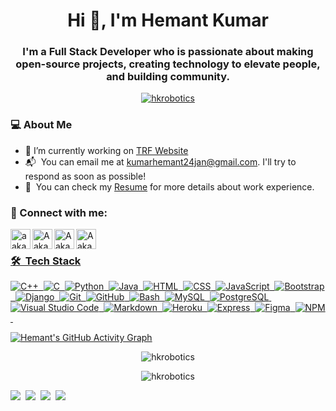 <!-- ### Hi there 👋


**hkrobotics/hkrobotics** is a ✨ _special_ ✨ repository because its `README.md` (this file) appears on your GitHub profile.

Here are some ideas to get you started:

- 🔭 I’m currently working on ...
- 🌱 I’m currently learning ...
- 👯 I’m looking to collaborate on ...
- 🤔 I’m looking for help with ...
- 💬 Ask me about ...
- 📫 How to reach me: ...
- 😄 Pronouns: ...
- ⚡ Fun fact: ...
-->

<h1 align="center">Hi 👋, I'm Hemant Kumar</h1>
<!-- <img src="https://media.tenor.com/images/2bd08aad2f16f49c34f6ee1c0dde04df/tenor.gif" /> -->
<h3 align="center">I'm a Full Stack Developer who is passionate about making open-source projects, creating technology to elevate people, and building community.</h3>

<p align="center"> <a href="https://twitter.com/hkrobotics" target="blank"><img src="https://img.shields.io/twitter/follow/hkrobotics?logo=twitter&style=for-the-badge" alt="hkrobotics" /></a> </p>




### 💻&nbsp;About Me
- 🔭 I’m currently working on [TRF Website](https://the-royal-flush.github.io/TRF)
- 📬 &nbsp;You can email me at kumarhemant24jan@gmail.com. I'll try to respond as soon as possible!
- 📄 &nbsp;You can check my [Resume](https://bit.ly/hkresume2021) for more details about work experience.


<h3 align="left">👻 Connect with me:</h3>

<a href="https://hkrobotics.github.io/hkrobotics/" target="_blank"><img align="left" alt="aakarsh.me" width="32px" src="https://img.icons8.com/fluent/96/000000/domain.png" /></a>
<a href="https://linkedin.com/in/hkrobotics" target="_blank"><img align="left" alt="Aakarsh B | LinkedIn" width="32px" src="https://img.icons8.com/fluent/96/000000/linkedin.png" />
<a href="https://instagram.com/hkrobotics" target="_blank"><img align="left" alt="Aakarsh B | Instagram" width="32px" src="https://img.icons8.com/fluent/96/000000/instagram-new.png" />
<a href="https://twitter.com/hkrobotics" target="_blank"><img align="left" alt="Aakarsh B | Twitter" width="32px" src="https://img.icons8.com/fluent/96/000000/twitter.png" />
<br>


<!-- <h3 align="left">Languages and Tools:</h3>
<p align="left"> <a href="https://www.gnu.org/software/bash/" target="_blank"> <img src="https://www.vectorlogo.zone/logos/gnu_bash/gnu_bash-icon.svg" alt="bash" width="40" height="40"/> </a> <a href="https://www.w3schools.com/cpp/" target="_blank"> <img src="https://raw.githubusercontent.com/devicons/devicon/master/icons/cplusplus/cplusplus-original.svg" alt="cplusplus" width="40" height="40"/> </a> <a href="https://www.w3schools.com/css/" target="_blank"> <img src="https://raw.githubusercontent.com/devicons/devicon/master/icons/css3/css3-original-wordmark.svg" alt="css3" width="40" height="40"/> </a> <a href="https://git-scm.com/" target="_blank"> <img src="https://www.vectorlogo.zone/logos/git-scm/git-scm-icon.svg" alt="git" width="40" height="40"/> </a> <a href="https://www.w3.org/html/" target="_blank"> <img src="https://raw.githubusercontent.com/devicons/devicon/master/icons/html5/html5-original-wordmark.svg" alt="html5" width="40" height="40"/> </a> <a href="https://www.linux.org/" target="_blank"> <img src="https://raw.githubusercontent.com/devicons/devicon/master/icons/linux/linux-original.svg" alt="linux" width="40" height="40"/> </a> <a href="https://www.mysql.com/" target="_blank"> <img src="https://raw.githubusercontent.com/devicons/devicon/master/icons/mysql/mysql-original-wordmark.svg" alt="mysql" width="40" height="40"/> </a> <a href="https://www.python.org" target="_blank"> <img src="https://raw.githubusercontent.com/devicons/devicon/master/icons/python/python-original.svg" alt="python" width="40" height="40"/> </a> </p> -->

 
### 🛠 &nbsp;Tech Stack
 
![C++](https://img.shields.io/badge/-C++-05122A?style=flat&logo=C%2B%2B&logoColor=00599C)&nbsp;
![C](https://img.shields.io/badge/-C-05122A?style=flat&logo=C&logoColor=A8B9CC)&nbsp;
![Python](https://img.shields.io/badge/-Python-05122A?style=flat&logo=python)&nbsp;
![Java](https://img.shields.io/badge/-Java-05122A?style=flat&logo=Java&logoColor=FFA518)&nbsp;
![HTML](https://img.shields.io/badge/-HTML-05122A?style=flat&logo=HTML5)&nbsp;
![CSS](https://img.shields.io/badge/-CSS-05122A?style=flat&logo=CSS3&logoColor=1572B6)&nbsp;
![JavaScript](https://img.shields.io/badge/-JavaScript-05122A?style=flat&logo=javascript)&nbsp;
![Bootstrap](https://img.shields.io/badge/-Bootstrap-05122A?style=flat&logo=bootstrap&logoColor=563D7C)&nbsp;
![Django](https://img.shields.io/badge/-Django-05122A?style=flat&logo=django&logoColor=00CC44)&nbsp;
![Git](https://img.shields.io/badge/-Git-05122A?style=flat&logo=git)&nbsp;
![GitHub](https://img.shields.io/badge/-GitHub-05122A?style=flat&logo=github)&nbsp;
![Bash](https://img.shields.io/badge/-Bash-05122A?style=flat&logo=linux&logoColor=ffffff)&nbsp;
![MySQL](https://img.shields.io/badge/-MySQL-05122A?style=flat&logo=mysql)&nbsp;
![PostgreSQL](https://img.shields.io/badge/-PostgreSQL-05122A?style=flat&logo=postgresql)&nbsp;
![Visual Studio Code](https://img.shields.io/badge/-Visual%20Studio%20Code-05122A?style=flat&logo=visual-studio-code&logoColor=007ACC)&nbsp;
![Markdown](https://img.shields.io/badge/-Markdown-05122A?style=flat&logo=markdown)&nbsp;
![Heroku](https://img.shields.io/badge/-Heroku-05122A?style=flat&logo=heroku)&nbsp;
![Express](https://img.shields.io/badge/-Express-05122A?style=flat&logo=express)&nbsp;
![Figma](https://img.shields.io/badge/-Figma-05122A?style=flat&logo=figma)&nbsp;
![NPM](https://img.shields.io/badge/-NPM-05122A?style=flat&logo=npm)&nbsp;



<!--testing area-->
 [![Hemant's GitHub Activity Graph](https://activity-graph.herokuapp.com/graph?username=hkrobotics&theme=xcode)](https://github.com/hkrobotics)
 
<p align="center">
  <img src="https://github-readme-stats.vercel.app/api?username=hkrobotics&show_icons=true&theme=dark&locale=en" alt="hkrobotics">
</p>

<p align="center">
  <img src="https://github-readme-streak-stats.herokuapp.com/?user=hkrobotics&theme=dark" alt="hkrobotics">
</p>
 
 

<!-- <p align="center">
  <img src="https://github-readme-quotes.herokuapp.com/quote?theme=darcula&animation=default&layout=default&font=default" alt="quote">
</p>
 -->

![](https://komarev.com/ghpvc/?username=hkrobotics&color=ff69b4)&nbsp;
![](https://img.shields.io/github/followers/hkrobotics?style=plastic/-GitHub-05122A?style=flat&logo=github&color=blue)&nbsp;
![](https://img.shields.io/github/license/hkrobotics/hkrobotics?color=brightgreen)&nbsp;
![](https://img.shields.io/github/last-commit/hkrobotics/hkrobotics?color=orange)&nbsp;
 
<!--  End -->
